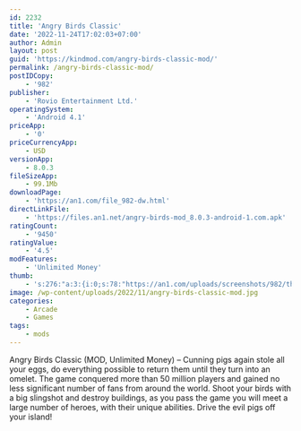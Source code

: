 ```yaml
---
id: 2232
title: 'Angry Birds Classic'
date: '2022-11-24T17:02:03+07:00'
author: Admin
layout: post
guid: 'https://kindmod.com/angry-birds-classic-mod/'
permalink: /angry-birds-classic-mod/
postIDCopy:
    - '982'
publisher:
    - 'Rovio Entertainment Ltd.'
operatingSystem:
    - 'Android 4.1'
priceApp:
    - '0'
priceCurrencyApp:
    - USD
versionApp:
    - 8.0.3
fileSizeApp:
    - 99.1Mb
downloadPage:
    - 'https://an1.com/file_982-dw.html'
directLinkFile:
    - 'https://files.an1.net/angry-birds-mod_8.0.3-android-1.com.apk'
ratingCount:
    - '9450'
ratingValue:
    - '4.5'
modFeatures:
    - 'Unlimited Money'
thumb:
    - 's:276:"a:3:{i:0;s:78:"https://an1.com/uploads/screenshots/982/thumbs/angry-birds-classic-277385.webp";i:1;s:78:"https://an1.com/uploads/screenshots/982/thumbs/angry-birds-classic-806988.webp";i:2;s:78:"https://an1.com/uploads/screenshots/982/thumbs/angry-birds-classic-258312.webp";}";'
image: /wp-content/uploads/2022/11/angry-birds-classic-mod.jpg
categories:
    - Arcade
    - Games
tags:
    - mods
---
```


Angry Birds Classic (MOD, Unlimited Money) – Cunning pigs again stole all your eggs, do everything possible to return them until they turn into an omelet. The game conquered more than 50 million players and gained no less significant number of fans from around the world. Shoot your birds with a big slingshot and destroy buildings, as you pass the game you will meet a large number of heroes, with their unique abilities. Drive the evil pigs off your island!